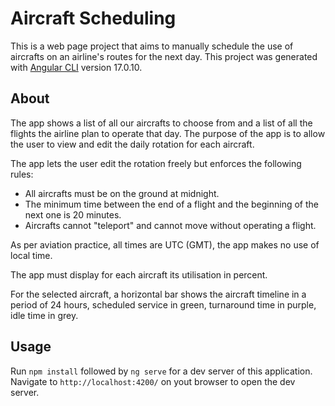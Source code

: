 # Aircraft Scheduling

This is a web page project that aims to manually schedule the use of aircrafts on an airline's routes for the next day. This project was generated with [Angular CLI](https://github.com/angular/angular-cli) version 17.0.10.

## About

The app shows a list of all our aircrafts to choose from and a list of all the flights the airline plan to operate that day.
The purpose of the app is to allow the user to view and edit the daily rotation for each aircraft.

The app lets the user edit the rotation freely but enforces the following rules:

- All aircrafts must be on the ground at midnight.
- The minimum time between the end of a flight and the beginning of the next one is 20 minutes.
- Aircrafts cannot "teleport" and cannot move without operating a flight.

As per aviation practice, all times are UTC (GMT), the app makes no use of local time.

The app must display for each aircraft its utilisation in percent.

For the selected aircraft, a horizontal bar shows the aircraft timeline in a period of 24 hours, scheduled service in green, turnaround time in purple, idle time in grey.

## Usage

Run `npm install` followed by `ng serve` for a dev server of this application. Navigate to `http://localhost:4200/` on yout browser to open the dev server.
